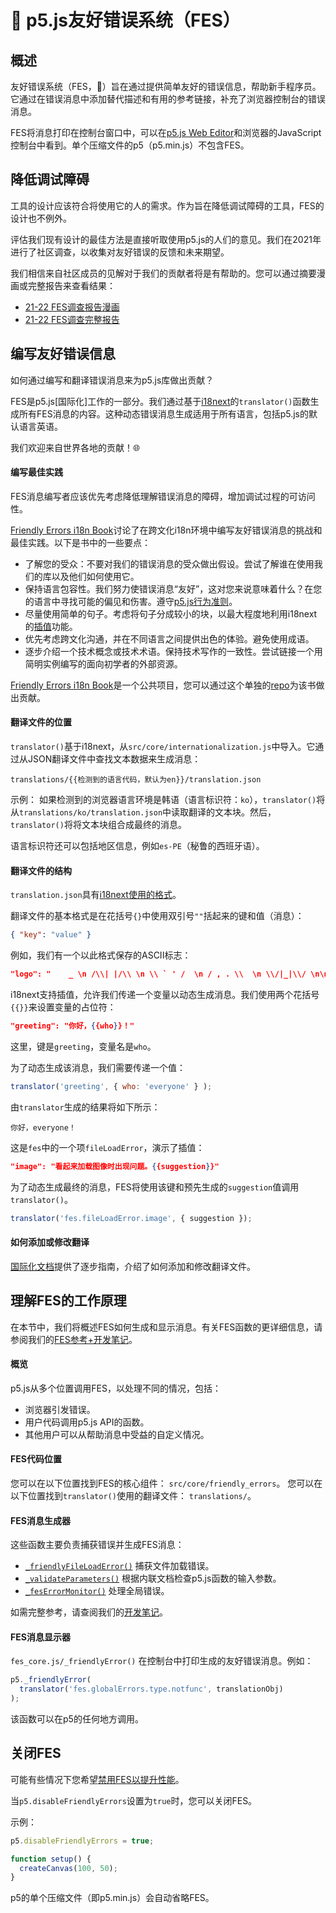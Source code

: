 # 🌸 p5.js友好错误系统（FES）

## 概述

友好错误系统（FES，🌸）旨在通过提供简单友好的错误信息，帮助新手程序员。它通过在错误消息中添加替代描述和有用的参考链接，补充了浏览器控制台的错误消息。

FES将消息打印在控制台窗口中，可以在[p5.js Web Editor]和浏览器的JavaScript控制台中看到。单个压缩文件的p5（p5.min.js）不包含FES。

[p5.js Web Editor]: https://editor.p5js.org/

## 降低调试障碍
工具的设计应该符合将使用它的人的需求。作为旨在降低调试障碍的工具，FES的设计也不例外。

评估我们现有设计的最佳方法是直接听取使用p5.js的人们的意见。我们在2021年进行了社区调查，以收集对友好错误的反馈和未来期望。

我们相信来自社区成员的见解对于我们的贡献者将是有帮助的。您可以通过摘要漫画或完整报告来查看结果：
* [21-22 FES调查报告漫画]
* [21-22 FES调查完整报告]


[21-22 FES调查报告漫画]: https://almchung.github.io/p5jsFESsurvey/
[21-22 FES调查完整报告]: https://observablehq.com/@almchung/p5-fes-21-survey

## 编写友好错误信息

如何通过编写和翻译错误消息来为p5.js库做出贡献？

FES是p5.js[国际化]工作的一部分。我们通过基于[i18next]的`translator()`函数生成所有FES消息的内容。这种动态错误消息生成适用于所有语言，包括p5.js的默认语言英语。

我们欢迎来自世界各地的贡献！🌐

[internationalization]: https://github.com/processing/p5.js/blob/main/contributor_docs/internationalization.md
[i18next]: https://www.i18next.com/


#### 编写最佳实践

FES消息编写者应该优先考虑降低理解错误消息的障碍，增加调试过程的可访问性。

[Friendly Errors i18n Book]讨论了在跨文化i18n环境中编写友好错误消息的挑战和最佳实践。以下是书中的一些要点：

* 了解您的受众：不要对我们的错误消息的受众做出假设。尝试了解谁在使用我们的库以及他们如何使用它。
* 保持语言包容性。我们努力使错误消息“友好”，这对您来说意味着什么？在您的语言中寻找可能的偏见和伤害。遵守[p5.js行为准则]。
* 尽量使用简单的句子。考虑将句子分成较小的块，以最大程度地利用i18next的[插值]功能。
* 优先考虑跨文化沟通，并在不同语言之间提供出色的体验。避免使用成语。
* 逐步介绍一个技术概念或技术术语。保持技术写作的一致性。尝试链接一个用简明实例编写的面向初学者的外部资源。

[Friendly Errors i18n Book]: https://almchung.github.io/p5-fes-i18n-book/
[插值]: https://www.i18next.com/translation-function/interpolation
[p5.js行为准则]: https://github.com/processing/p5.js/blob/main/CODE_OF_CONDUCT.md#p5js-code-of-conduct
[专家的盲点]: https://tilt.colostate.edu/TipsAndGuides/Tip/181

[Friendly Errors i18n Book]是一个公共项目，您可以通过这个单独的[repo]为该书做出贡献。

[repo]: https://github.com/almchung/p5-fes-i18n-book
#### 翻译文件的位置

`translator()`基于i18next，从`src/core/internationalization.js`中导入。它通过从JSON翻译文件中查找文本数据来生成消息：
```
translations/{{检测到的语言代码，默认为en}}/translation.json
```

示例：
如果检测到的浏览器语言环境是韩语（语言标识符：`ko`），`translator()`将从`translations/ko/translation.json`中读取翻译的文本块。然后，`translator()`将将文本块组合成最终的消息。

语言标识符还可以包括地区信息，例如`es-PE`（秘鲁的西班牙语）。

#### 翻译文件的结构
`translation.json`具有[i18next使用的格式](https://www.i18next.com/misc/json-format)。

翻译文件的基本格式是在花括号`{}`中使用双引号`""`括起来的键和值（消息）：
```json
{ "key": "value" }
```
例如，我们有一个以此格式保存的ASCII标志：
```json
"logo": "    _ \n /\\| |/\\ \n \\ ` ' /  \n / , . \\  \n \\/|_|\\/ \n\n"
```
i18next支持插值，允许我们传递一个变量以动态生成消息。我们使用两个花括号`{{}}`来设置变量的占位符：
```json
"greeting": "你好，{{who}}！"
```
这里，键是`greeting`，变量名是`who`。

为了动态生成该消息，我们需要传递一个值：
```javascript
translator('greeting', { who: 'everyone' } );
```
由`translator`生成的结果将如下所示：
```
你好，everyone！
```

这是`fes`中的一个项`fileLoadError`，演示了插值：
```json
"image": "看起来加载图像时出现问题。{{suggestion}}"
```
为了动态生成最终的消息，FES将使用该键和预先生成的`suggestion`值调用`translator()`。
```javascript
translator('fes.fileLoadError.image', { suggestion });
```

#### 如何添加或修改翻译

[国际化文档]提供了逐步指南，介绍了如何添加和修改翻译文件。

[国际化文档]: https://github.com/processing/p5.js/blob/main/contributor_docs/internationalization.md


## 理解FES的工作原理
在本节中，我们将概述FES如何生成和显示消息。有关FES函数的更详细信息，请参阅我们的[FES参考+开发笔记]。

[FES参考+开发笔记]: https://github.com/processing/p5.js/blob/main/contributor_docs/fes_reference_dev_notes.md


#### 概览
p5.js从多个位置调用FES，以处理不同的情况，包括：
* 浏览器引发错误。
* 用户代码调用p5.js API的函数。
* 其他用户可以从帮助消息中受益的自定义情况。

#### FES代码位置
您可以在以下位置找到FES的核心组件：
`src/core/friendly_errors`。
您可以在以下位置找到`translator()`使用的翻译文件：
`translations/`。

#### FES消息生成器
这些函数主要负责捕获错误并生成FES消息：
* [`_friendlyFileLoadError()`] 捕获文件加载错误。
* [`_validateParameters()`] 根据内联文档检查p5.js函数的输入参数。
* [`_fesErrorMonitor()`] 处理全局错误。

如需完整参考，请查阅我们的[开发笔记]。

[`_friendlyFileLoadError()`]: https://github.com/processing/p5.js/blob/main/contributor_docs/fes_reference_dev_notes.md#_friendlyfileloaderror
[`_validateParameters()`]: https://github.com/processing/p5.js/blob/main/contributor_docs/fes_reference_dev_notes.md#validateparameters
[`_fesErrorMonitor()`]: https://github.com/processing/p5.js/blob/main/contributor_docs/fes_reference_dev_notes.md#feserrormonitor
[开发笔记]: https://github.com/processing/p5.js/blob/main/contributor_docs/fes_reference_dev_notes.md


#### FES消息显示器
`fes_core.js/_friendlyError()` 在控制台中打印生成的友好错误消息。例如：

```javascript
p5._friendlyError(
  translator('fes.globalErrors.type.notfunc', translationObj)
);
```
该函数可以在p5的任何地方调用。

## 关闭FES
可能有些情况下您希望[禁用FES以提升性能]。

当`p5.disableFriendlyErrors`设置为`true`时，您可以关闭FES。

示例：
```javascript
p5.disableFriendlyErrors = true;

function setup() {
  createCanvas(100, 50);
}
```

p5的单个压缩文件（即p5.min.js）会自动省略FES。

[禁用FES以提升性能]: https://github.com/processing/p5.js/wiki/Optimizing-p5.js-Code-for-Performance#disable-the-friendly-error-system-fes